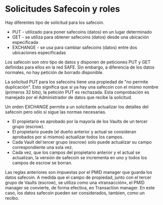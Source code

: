 # Solicitudes Safecoin y roles
Hay diferentes tipo de solicitud para los safecoin.
* PUT - utilizado para poner safecoins (datos) en un lugar determinado
* GET - se utiliza para obtener safecoins (datos) desde una ubicación especificada
* EXCHANGE - se usa para cambiar safecoins (datos) entre dos ubicaciones especificadas

Los safecoin son otro tipo de datos y disponen de peticiones PUT y GET definidas para ellos en la red SAFE. Sin embargo, a diferencia de los datos normales, no hay petición de borrado disponible.

La solicitud PUT para los safecoins tiene una propiedad de "no permite duplicación". Esto significa que si ya hay una safecoin con el mismo nombre (primeros 32 bits), la petición PUT es rechazada. Esta comprobación es manejado por el Administrador de datos que recibe la solicitud.

Un orden EXCHANGE permite a un solicitante actualizar los detalles del safecoin pero sólo si sigue las normas necesarias.

* El propietario es aprobado por la mayoría de los Vaults de un tercer grupo (escrow).
* El propietario puede (el dueño anterior y actual se consideran aprobados por si mismos) actualizar todos los campos.
* Cada Vault del tercer grupo (escrow) solo puede actualizar su campo correspondiente una sola vez.
* Cada vez, que los campos del propietario anterior y el actual se actualizan, la versión de safecoin se incrementa en uno y todos los campos de escrow se borran.

Las reglas anteriores son impuestas por el PMID manager que guarda los datos safecoin. A medida que el campo de propiedad, junto con el tercer grupo de Vaults (escrow), se utiliza como una «transacción», el PMID manager se convierte, de forma efectiva, en Transaction manager. En este caso, los datos safecoin pueden ser considerados, tambien, como un recibo.
